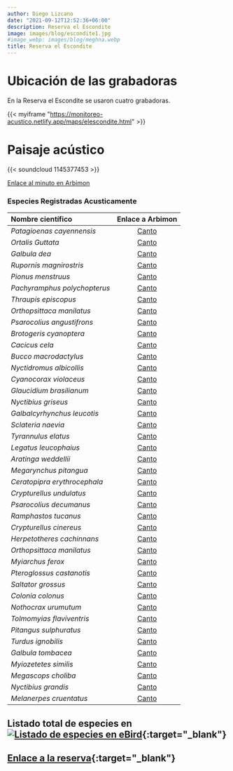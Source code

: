 ```yaml
---
author: Diego Lizcano
date: "2021-09-12T12:52:36+06:00"
description: Reserva el Escondite
image: images/blog/escondite1.jpg
#image_webp: images/blog/meghna.webp
title: Reserva el Escondite
---
```


# Ubicación de las grabadoras

En la Reserva el Escondite se usaron cuatro grabadoras.

{{< myiframe "https://monitoreo-acustico.netlify.app/maps/elescondite.html" >}}


# Paisaje acústico

{{< soundcloud 1145377453 >}}

[Enlace al minuto en Arbimon](https://arbimon.rfcx.org/project/destinos-awake/visualizer/rec/45959386)


### Especies Registradas Acusticamente


|__Nombre científico__| Enlace a Arbimon|
| :---        |     :----:   |
|_Patagioenas cayennensis_|[Canto](https://arbimon.rfcx.org/project/destinos-awake/visualizer/rec/45937718?gain=30)|
|_Ortalis Guttata_|[Canto](https://arbimon.rfcx.org/project/destinos-awake/visualizer/rec/45937733?gain=30)|
|_Galbula dea_|	[Canto](	https://arbimon.rfcx.org/project/destinos-awake/visualizer/rec/45937743?gain=30	)|
|_Rupornis magnirostris_|	[Canto](	https://arbimon.rfcx.org/project/destinos-awake/visualizer/rec/45937754?gain=30	)|
|_Pionus menstruus_|	[Canto](	https://arbimon.rfcx.org/project/destinos-awake/visualizer/rec/45937763?gain=30	)|
|_Pachyramphus polychopterus_|	[Canto](	https://arbimon.rfcx.org/project/destinos-awake/visualizer/rec/45937774?gain=30	)|
|_Thraupis episcopus_|	[Canto](	https://arbimon.rfcx.org/project/destinos-awake/visualizer/rec/45937774?gain=30	)|
|_Orthopsittaca manilatus_|	[Canto](	https://arbimon.rfcx.org/project/destinos-awake/visualizer/rec/45937850?gain=30	)|
|_Psarocolius angustifrons_|	[Canto](	https://arbimon.rfcx.org/project/destinos-awake/visualizer/rec/45937860?gain=30	)|
|_Brotogeris cyanoptera_|	[Canto](	https://arbimon.rfcx.org/project/destinos-awake/visualizer/rec/45938038?gain=30	)|
|_Cacicus cela_|	[Canto](	https://arbimon.rfcx.org/project/destinos-awake/visualizer/rec/45938112?gain=30	)|
|_Bucco macrodactylus_|	[Canto](	https://arbimon.rfcx.org/project/destinos-awake/visualizer/rec/45938314?gain=25	)|
|_Nyctidromus albicollis_|	[Canto](	https://arbimon.rfcx.org/project/destinos-awake/visualizer/rec/45933808	)|
|_Cyanocorax violaceus_|	[Canto](	https://arbimon.rfcx.org/project/destinos-awake/visualizer/rec/45934611	)|
|_Glaucidium brasilianum_|	[Canto](	https://arbimon.rfcx.org/project/destinos-awake/visualizer/rec/45935767/?gain=5	)|
|_Nyctibius griseus_|	[Canto](	https://arbimon.rfcx.org/project/destinos-awake/visualizer/rec/46000478	)|
|_Galbalcyrhynchus leucotis_|	[Canto](	https://arbimon.rfcx.org/project/destinos-awake/visualizer/rec/46002259?gain=25	)|
|_Sclateria naevia_|	[Canto](	https://arbimon.rfcx.org/project/destinos-awake/visualizer/rec/46002263?gain=25	)|
|_Tyrannulus elatus_|	[Canto](	https://arbimon.rfcx.org/project/destinos-awake/visualizer/rec/46002663?gain=30	)|
|_Legatus leucophaius_|	[Canto](	https://arbimon.rfcx.org/project/destinos-awake/visualizer/rec/45728147?gain=15	)|
|_Aratinga weddellii_|	[Canto](	https://arbimon.rfcx.org/project/destinos-awake/visualizer/rec/45728427?gain=20	)|
|_Megarynchus pitangua_|	[Canto](	https://arbimon.rfcx.org/project/destinos-awake/visualizer/rec/45728813?gain=20	)|
|_Ceratopipra erythrocephala_|	[Canto](	https://arbimon.rfcx.org/project/destinos-awake/visualizer/rec/45729115?gain=20	)|
|_Crypturellus undulatus_|	[Canto](	https://arbimon.rfcx.org/project/destinos-awake/visualizer/rec/45729425?gain=20	)|
|_Psarocolius decumanus_|	[Canto](	https://arbimon.rfcx.org/project/destinos-awake/visualizer/rec/45729495?gain=20	)|
|_Ramphastos tucanus_|	[Canto](	https://arbimon.rfcx.org/project/destinos-awake/visualizer/rec/45729891?gain=20	)|
|_Crypturellus cinereus_|	[Canto](	https://arbimon.rfcx.org/project/destinos-awake/visualizer/rec/45730024?gain=20	)|
|_Herpetotheres cachinnans_|	[Canto](	https://arbimon.rfcx.org/project/destinos-awake/visualizer/rec/45731805?gain=20	)|
|_Orthopsittaca manilatus_|	[Canto](	https://arbimon.rfcx.org/project/destinos-awake/visualizer/rec/45731951?gain=20	)|
|_Myiarchus ferox_|	[Canto](	https://arbimon.rfcx.org/project/destinos-awake/visualizer/rec/45732337?gain=20	)|
|_Pteroglossus castanotis_|	[Canto](	https://arbimon.rfcx.org/project/destinos-awake/visualizer/rec/45420971?gain=15	)|
|_Saltator grossus_|	[Canto](	https://arbimon.rfcx.org/project/destinos-awake/visualizer/rec/45426354?gain=20	)|
|_Colonia colonus_|	[Canto](	https://arbimon.rfcx.org/project/destinos-awake/visualizer/rec/45698509?gain=20	)|
|_Nothocrax urumutum_|	[Canto](	https://arbimon.rfcx.org/project/destinos-awake/visualizer/rec/45699101/?gain=30	)|
|_Tolmomyias flaviventris_|	[Canto](	https://arbimon.rfcx.org/project/destinos-awake/visualizer/rec/43754078?gain=15	)|
|_Pitangus sulphuratus_|	[Canto](	https://arbimon.rfcx.org/project/destinos-awake/visualizer/rec/43753847?gain=15	)|
|_Turdus ignobilis_|	[Canto](	https://arbimon.rfcx.org/project/destinos-awake/visualizer/rec/43753829?gain=15	)|
|_Galbula tombacea_|	[Canto](	https://arbimon.rfcx.org/project/destinos-awake/visualizer/rec/43755247?gain=20	)|
|_Myiozetetes similis_|	[Canto](	https://arbimon.rfcx.org/project/destinos-awake/visualizer/rec/43755930?gain=20	)|
|_Megascops choliba_|	[Canto](	https://arbimon.rfcx.org/project/destinos-awake/visualizer/rec/43824961?gain=15	)|
|_Nyctibius grandis_|	[Canto](	https://arbimon.rfcx.org/project/destinos-awake/visualizer/rec/43622396?gain=15	)|
|_Melanerpes cruentatus_|	[Canto](	https://arbimon.rfcx.org/project/destinos-awake/visualizer/rec/43824758?gain=15	)|



## Listado total de especies en[![Listado de especies en eBird](/images/blog/Logo_ebird.png "El Escondite eBird hotspot")](https://ebird.org/hotspot/L6464472?yr=all&m=&rank=mrec){:target="_blank"}

## [Enlace a la reserva](https://www.elescondite.org){:target="_blank"}


